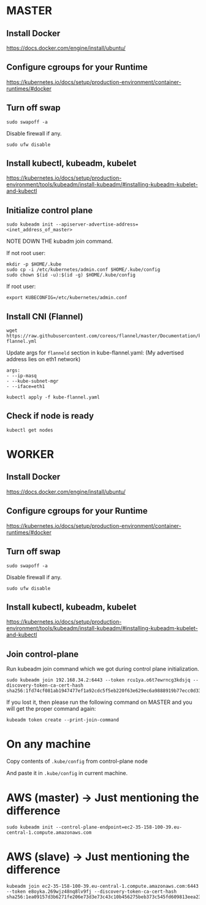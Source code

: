 # MASTER

## Install Docker

https://docs.docker.com/engine/install/ubuntu/

## Configure cgroups for your Runtime

https://kubernetes.io/docs/setup/production-environment/container-runtimes/#docker

## Turn off swap

```
sudo swapoff -a
```

Disable firewall if any.

```
sudo ufw disable
```

## Install kubectl, kubeadm, kubelet

https://kubernetes.io/docs/setup/production-environment/tools/kubeadm/install-kubeadm/#installing-kubeadm-kubelet-and-kubectl

## Initialize control plane

```
sudo kubeadm init --apiserver-advertise-address=<inet_address_of_master>
```

NOTE DOWN THE kubadm join command.

If not root user:
```
mkdir -p $HOME/.kube
sudo cp -i /etc/kubernetes/admin.conf $HOME/.kube/config
sudo chown $(id -u):$(id -g) $HOME/.kube/config
```

If root user:
```
export KUBECONFIG=/etc/kubernetes/admin.conf
```

## Install CNI (Flannel)

```
wget https://raw.githubusercontent.com/coreos/flannel/master/Documentation/kube-flannel.yml
```

Update args for `flanneld` section in kube-flannel.yaml: (My advertised address lies on eth1 network)

```
args:
- --ip-masq
- --kube-subnet-mgr
- --iface=eth1
```

```
kubectl apply -f kube-flannel.yaml
```

## Check if node is ready

```
kubectl get nodes
```

# WORKER

## Install Docker

https://docs.docker.com/engine/install/ubuntu/

## Configure cgroups for your Runtime

https://kubernetes.io/docs/setup/production-environment/container-runtimes/#docker

## Turn off swap

```
sudo swapoff -a
```

Disable firewall if any.

```
sudo ufw disable
```

## Install kubectl, kubeadm, kubelet

https://kubernetes.io/docs/setup/production-environment/tools/kubeadm/install-kubeadm/#installing-kubeadm-kubelet-and-kubectl

## Join control-plane

Run kubeadm join command which we got during control plane initialization.

```
sudo kubeadm join 192.168.34.2:6443 --token rcu1ya.o6t7ewrncg3kdsjq --discovery-token-ca-cert-hash sha256:1fd74cf081ab1947477ef1a92cdc5f5eb220f63e629ec6a9888919b77ecc0d33
```

If you lost it, then please run the following command on MASTER and you will get the proper command again:

```
kubeadm token create --print-join-command
```

# On any machine

Copy contents of `.kube/config` from control-plane node

And paste it in `.kube/config` in current machine.



# AWS (master) -> Just mentioning the difference

```
sudo kubeadm init --control-plane-endpoint=ec2-35-158-100-39.eu-central-1.compute.amazonaws.com
```

# AWS (slave) -> Just mentioning the difference

```
kubeadm join ec2-35-158-100-39.eu-central-1.compute.amazonaws.com:6443 --token e8oyka.269wjz48nq8lv9fj --discovery-token-ca-cert-hash sha256:1ea09157d3b6271fe206e73d3e73c43c10b456275beb373c545fd609813eea23
```
